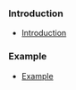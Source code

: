 <!-- 
Use this file to provide a index to the documents.

See https://github.com/AMWA-TV/nmos-template/docs/README.md for an example of the syntax
-->

### Introduction

- [Introduction](Introduction.md)

### Example

- [Example](Example.md)
